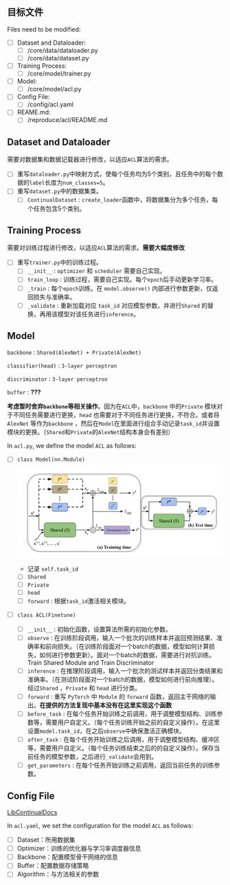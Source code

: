 ## 目标文件
Files need to be modified:
- [ ] Dataset and Dataloader:
    - [ ] /core/data/dataloader.py
    - [ ] /core/data/dataset.py

- [ ] Training Process:
    - [ ] /core/model/trainer.py

- [ ] Model:
    - [ ] /core/model/acl.py

- [ ] Config File:
    - [ ] /config/acl.yaml

- [ ] REAME.md:
    - [ ] /reproduce/acl/README.md 

## Dataset and Dataloader
需要对数据集和数据记载器进行修改，以适应`ACL`算法的需求。
- [ ] 重写`dataloader.py`中映射方式，使每个任务均为5个类别，且任务中的每个数据的`label`长度为`num_classes=5`。
- [ ] 重写`dataset.py`中的数据集类。
    - [ ] `ContinualDataset` : `create_loader`函数中，将数据集分为多个任务，每个任务包含5个类别。

## Training Process
需要对训练过程进行修改，以适应`ACL`算法的需求。**需要大幅度修改**
- [ ] 重写`trainer.py`中的训练过程。
    - [ ] `__init__` : `optimizer` 和 `scheduler` 需要自己实现。
    - [ ] `train_loop` : 训练过程，需要自己实现。每个`epoch`后手动更新学习率。
    - [ ] `_train` : 每个`epoch`训练。在 `model.observe()` 内部进行参数更新，仅返回损失与准确率。
    - [ ] `_validate` : 重新加载对应 `task_id` 对应模型参数，并进行`Shared` 的替换，再用该模型对该任务进行`inference`。

## Model
`backbone` : `Shared(AlexNet) + Private(AlexNet)` 

`classifier(head)` : `3-layer perceptron` 

`discriminator` : `3-layer perceptron`

`buffer` : **???**

**考虑暂时舍弃`backbone`等相关操作**。因为在`ACL`中，`backbone` 中的`Private` 模块对于不同任务需要进行更换，`head` 也需要对于不同任务进行更换，不符合。或者将 `AlexNet` 等作为`backbone` ，然后在`Model`在里面进行组合手动记录`task_id`并设置模块的更换。（`Shared`和`Private`的`AlexNet`结构本身会有差别）

In `acl.py`, we define the model `ACL` as follows:
- [ ] `class Model(nn.Module)` ![](./resources/imgs/acl.png) 

    + 记录 `self.task_id` 
	- [ ] `Shared`
	- [ ] `Private`
	- [ ] `head` 
	- [ ] `forward` : 根据`task_id`激活相关模块。
- [ ] `class ACL(Finetune)`
    - [ ] `__init__` : 初始化函数，设置算法所需的初始化参数。
    - [ ] `observe` : 在训练阶段调用，输入一个批次的训练样本并返回预测结果、准确率和前向损失。（在训练阶段面对一个batch的数据，模型如何计算损失，如何进行参数更新）。面对一个batch的数据，需要进行对抗训练。Train Shared Module and Train Discriminator
    - [ ] `inference` : 在推理阶段调用，输入一个批次的测试样本并返回分类结果和准确率。（在测试阶段面对一个batch的数据，模型如何进行前向推理）。经过`Shared` ，`Private` 和 `head` 进行分类。
    - [ ] `forward` : 重写 `PyTorch` 中 `Module` 的 `forward` 函数，返回主干网络的输出。**在提供的方法复现中基本没有在这里实现这个函数**
    - [ ] `before_task` : 在每个任务开始训练之前调用，用于调整模型结构、训练参数等，需要用户自定义。（每个任务训练开始之前的自定义操作）。在这里设置`model.task_id`，在之后`observe`中确保激活正确模块。
    - [ ] `after_task` : 在每个任务开始训练之后调用，用于调整模型结构、缓冲区等，需要用户自定义。（每个任务训练结束之后的的自定义操作）。保存当前任务的模型参数，之后进行`_validate`会用到。
    - [ ] `get_parameters` : 在每个任务开始训练之前调用，返回当前任务的训练参数。

## Config File
[LibContinualDocs](https://libcontinual.readthedocs.io/en/latest/docs/config_file_en.html)

In `acl.yaml`, we set the configuration for the model `ACL` as follows:
- [ ] Dataset：所用数据集
- [ ] Optimizer：训练的优化器与学习率调度器信息
- [ ] Backbone：配置模型骨干网络的信息
- [ ] Buffer：配置数据存储策略
- [ ] Algorithm：与方法相关的参数